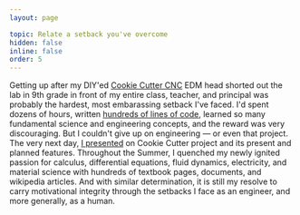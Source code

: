 ```yaml
---
layout: page

topic: Relate a setback you've overcome
hidden: false
inline: false
order: 5
---
```


Getting up after my DIY'ed [Cookie Cutter CNC](https://jacobfvaldez.weebly.com/engineering.html#cookie-cutter) EDM head shorted out the lab in 9th grade in front of my entire class, teacher, and principal was probably the hardest, most embarassing setback I've faced. I'd spent dozens of hours, written [hundreds of lines of code](https://github.com/JacobFV/CookieControl), learned so many fundamental science and engineering concepts, and the reward was very discouraging. But I couldn't give up on engineering — or even that project. The very next day, [I presented](https://youtu.be/yGfpX0WXYFM) on Cookie Cutter project and its present and planned features. Throughout the Summer, I quenched my newly ignited passion for calculus, differential equations, fluid dynamics, electricity, and material science with hundreds of textbook pages, documents, and wikipedia articles. And with similar determination, it is still my resolve to carry motivational integrity through the setbacks I face as an engineer, and more generally, as a human.
